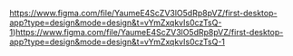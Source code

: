 https://www.figma.com/file/YaumeE4ScZV3lO5dRp8pVZ/first-desktop-app?type=design&mode=design&t=vYmZxqkvIs0czTsQ-1)https://www.figma.com/file/YaumeE4ScZV3lO5dRp8pVZ/first-desktop-app?type=design&mode=design&t=vYmZxqkvIs0czTsQ-1
